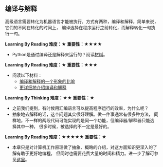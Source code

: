 ## 编译与解释

高级语言需要转化为机器语言才能被执行，方式有两种，编译和解释，简单来说，它们的不同在转化的时间上，
编译选择在程序运行之前转化，而解释转化一句执行一句。

**Learning By Reading 难度：★ 重要性：★★★★**
- Python是通过编译还是解释来运行的？阅读[材料](https://www.cnblogs.com/nucdy/p/7736116.html)。

**Learning By Reading 难度：★ 重要性：★★★**
- 阅读以下材料：
  - [编译和解释的一个形象的比喻](https://www.zhihu.com/question/21486706/answer/32975999)
  - [更详细地介绍编译和解释](http://alexyyek.github.io/2015/01/08/CompileAndInterpreter/)

**Learning By Thinking 难度：★★ 重要性：★**
- 之前我们提到，有时候用汇编语言可以提高程序运行的效率，为什么呢？
- 抽象地去解释的话，这个问题其实很好理解。做一件事通常有很多种方法，
同样地，不一样的两段代码可能实现的是同一个功能，但编译器/解释器只能选择其中一种，
很多时候，被选择的不一定是最好的。

**Learning By Reading 难度：★★★★★ 重要性：★**
- 本章只是对计算机工作原理做了抽象、概略的介绍，对这方面知识更深入的了解有助于更好地编程，
但同时也需要花费大量的时间和精力。进一步了解可参见[这里](https://zhuanlan.zhihu.com/xiao-jing-mo/19959253)。
